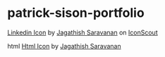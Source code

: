 # patrick-sison-portfolio

<a href="https://iconscout.com/icons/linkedin" target="_blank">Linkedin Icon</a> by <a href="https://iconscout.com/contributors/jagathish">Jagathish Saravanan</a> on <a href="https://iconscout.com">IconScout</a>

html
<a href="https://iconscout.com/icons/html" target="_blank">Html Icon</a> by <a href="https://iconscout.com/contributors/jagathish" target="_blank">Jagathish Saravanan</a>